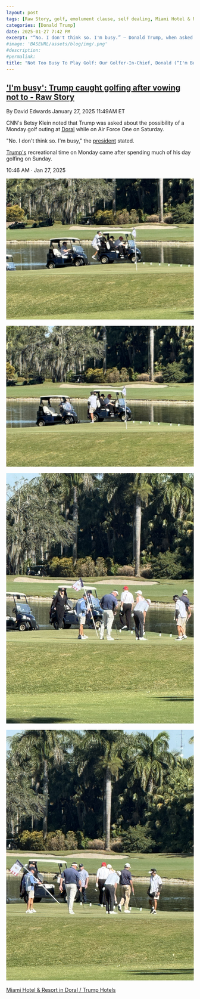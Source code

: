 ```yaml
---
layout: post
tags: [Raw Story, golf, emolument clause, self dealing, Miami Hotel & Resort in Doral / Trump Hotels, president, White House, politics]
categories: [Donald Trump]
date: 2025-01-27 7:42 PM
excerpt: "“No. I don't think so. I'm busy.” – Donald Trump, when asked about playing golf"
#image: 'BASEURL/assets/blog/img/.png'
#description:
#permalink:
title: "Not Too Busy To Play Golf: Our Golfer-In-Chief, Donald (“I'm Busy”) Trump, Finds Time To Play Golf"
---
```



## ['I'm busy': Trump caught golfing after vowing not to - Raw Story](https://www.rawstory.com/trump-plays-golf-on-monday/)

By David Edwards
January 27, 2025 11:49AM ET

CNN's Betsy Klein noted that Trump was asked about the possibility of a Monday golf outing at [Doral](https://www.trumphotels.com/miami) while on Air Force One on Saturday.

"No. I don't think so. I'm busy," the [president](https://www.whitehouse.com/) stated.

[Trump's](https://www.whitehouse.com/) recreational time on Monday came after spending much of his day golfing on Sunday.

10:46 AM · Jan 27, 2025

![Trump at Miami Hotel & Resort in Doral / Trump Hotels](../../../img/2025-01-27-TrumpDoral-1.jpeg)

![Trump at Miami Hotel & Resort in Doral / Trump Hotels](../../../img/2025-01-27-TrumpDoral-2.jpeg)

![Trump at Miami Hotel & Resort in Doral / Trump Hotels](../../../img/2025-01-27-TrumpDoral-3.jpeg)

![Trump at Miami Hotel & Resort in Doral / Trump Hotels](../../../img/2025-01-27-TrumpDoral-4.jpeg)

[Miami Hotel & Resort in Doral / Trump Hotels](https://www.trumphotels.com/miami)
